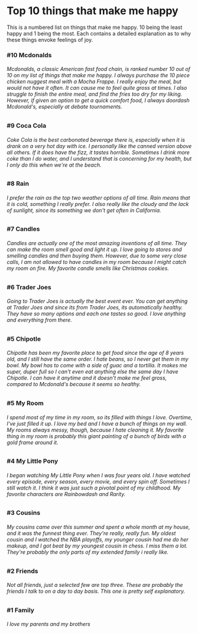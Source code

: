 <!DOCTYPE html>
</html>
<head> 
<h1> Top 10 things that make me happy </h1>
</head>
<body> 
<p> This is a numbered list on things that make me happy. 10 being the least happy and 1 being the most. Each contains a detailed explanation as to why these things envoke feelings of joy.  </p>
</body>
<h3> #10 Mcdonalds </h3>
<h6> Mcdonalds, a classic American fast food chain, is ranked number 10 out of 10 on my list of things that make me happy. I always purchase the 10 piece chicken nuggest meal with a Mocha Frappe. I really enjoy the meal, but would not have it often. It can cause me to feel quite gross at times. I also struggle to finish the entire meal, and find the fries too dry for my liking. However, if given an option to get a quick comfort food, I always doordash Mcdonald's, especially at debate tournaments. </h6>
<h3> #9 Coca Cola </h3> 
<h6> Coke Cola is the best carbonated beverage there is, especially when it is drank on a very hot day with ice. I personally like the canned version above all others. If it does have the fizz, it tastes horrible. Sometimes I drink more coke than I do water, and I understand that is concerning for my health, but I only do this when we're at the beach.  </h6>
<h3> #8 Rain </h3> 
<h6> I prefer the rain as the top two weather options of all time. Rain means that it is cold, something I really prefer. I also really like the cloudy and the lack of sunlight, since its something we don't get often in California.  </h6>
<h3> #7 Candles </h3> 
<h6> Candles are actually one of the most amazing inventions of all time. They can make the room smell good and light it up. I love going to stores and smelling candles and then buying them. However, due to some very close calls, I am not allowed to have candles in my room because I might catch my room on fire. My favorite candle smells like Christmas cookies.  </h6>
<h3> #6 Trader Joes </h3> 
<h6> Going to Trader Joes is actually the best event ever. You can get anything at Trader Joes and since its from Trader Joes, its automatically healthy. They have so many options and each one tastes so good. I love anything and everything from there. </h6>
<h3> #5 Chipotle </h3> 
<h6> Chipotle has been my favorite place to get food since the age of 8 years old, and I still have the same order. I hate beans, so I never get them in my bowl. My bowl has to come with a side of guac and a tortilla. It makes me super, duper full so I can't even eat anything else the same day I have Chipotle. I can have it anytime and it doesn't make me feel gross, compared to Mcdonald's because it seems so healthy.  </h6>
<h3> #5 My Room </h3> 
<h6> I spend most of my time in my room, so its filled with things I love. Overtime, I've just filled it up. I love my bed and I have a bunch of things on my wall. My rooms always messy, though, because I hate cleaning it. My favorite thing in my room is probably this giant painting of a bunch of birds with a gold frame around it.  </h6>
<h3> #4 My Little Pony </h3> 
<h6> I began watching My Little Pony when I was four years old. I have watched every episode, every season, every movie, and every spin off. Sometimes I still watch it. I think it was just such a pivotal point of my childhood. My favorite characters are Rainbowdash and Rarity.  </h6>
<h3> #3 Cousins </h3> 
<h6> My cousins came over this summer and spent a whole month at my house, and it was the funnest thing ever. They're really, really fun. My oldest cousin and I watched the NBA playoffs, my younger cousin had me do her makeup, and I got beat by my youngest cousin in chess. I miss them a lot. They're probably the only parts of my extended family i really like.  </h6>
<h3> #2 Friends </h3> 
<h6> Not all friends, just a selected few are top three. These are probably the friends I talk to on a day to day basis. This one is pretty self explanatory.  </h6>
<h3> #1 Family </h3> 
<h6> I love my parents and my brothers  </h6>
